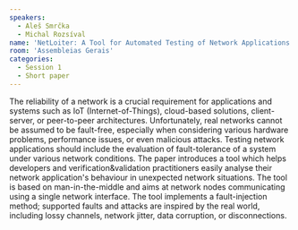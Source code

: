 ```yaml
---
speakers:
  - Aleš Smrčka
  - Michal Rozsíval 
name: 'NetLoiter: A Tool for Automated Testing of Network Applications using Fault-injection'
room: 'Assembleias Gerais'
categories:
  - Session 1
  - Short paper
---
```



The reliability of a network is a crucial requirement for applications and systems such as IoT (Internet-of-Things), cloud-based solutions, client-server, or peer-to-peer architectures. Unfortunately, real networks cannot be assumed to be fault-free, especially when considering various hardware problems, performance issues, or even malicious attacks. Testing network applications should include the evaluation of fault-tolerance of a system under various network conditions. The paper introduces a tool which helps developers and verification&amp;validation practitioners easily analyse their network application's behaviour in unexpected network situations. The tool is based on man-in-the-middle and aims at network nodes communicating using a single network interface. The tool implements a fault-injection method; supported faults and attacks are inspired by the real world, including lossy channels, network jitter, data corruption, or disconnections.


